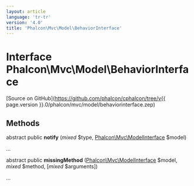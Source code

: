 ```yaml
---
layout: article
language: 'tr-tr'
version: '4.0'
title: 'Phalcon\Mvc\Model\BehaviorInterface'
---
```

# Interface **Phalcon\Mvc\Model\BehaviorInterface**

[Source on GitHub](https://github.com/phalcon/cphalcon/tree/v{{ page.version }}.0/phalcon/mvc/model/behaviorinterface.zep)

## Methods

abstract public **notify** (*mixed* $type, [Phalcon\Mvc\ModelInterface](Phalcon_Mvc_ModelInterface) $model)

...

abstract public **missingMethod** ([Phalcon\Mvc\ModelInterface](Phalcon_Mvc_ModelInterface) $model, *mixed* $method, [*mixed* $arguments])

...